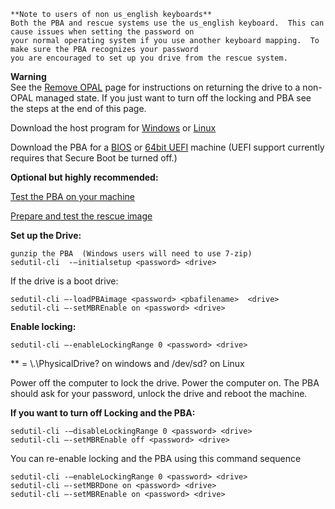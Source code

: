 ```
**Note to users of non us_english keyboards**
Both the PBA and rescue systems use the us_english keyboard.  This can cause issues when setting the password on
your normal operating system if you use another keyboard mapping.  To make sure the PBA recognizes your password 
you are encouraged to set up you drive from the rescue system.
```
**Warning**  
See the [Remove OPAL](https://github.com/Drive-Trust-Alliance/sedutil/wiki/Remove-OPAL) page for instructions on returning the drive to a non-OPAL managed state.  If you just want to turn off the locking and PBA see the steps at the end of this page.

 

Download the host program for [Windows](https://github.com/Drive-Trust-Alliance/exec/blob/master/sedutil_WIN.zip?raw=true) or [Linux](https://github.com/Drive-Trust-Alliance/exec/blob/master/sedutil_LINUX.tgz?raw=true)

Download the PBA for a [BIOS](https://github.com/Drive-Trust-Alliance/exec/blob/master/BIOS32.img.gz?raw=true) or [64bit UEFI](https://github.com/Drive-Trust-Alliance/exec/blob/master/UEFI64.img.gz?raw=true) machine (UEFI support currently requires that Secure Boot be turned off.)

 

**Optional but highly recommended:**

[Test the PBA on your machine](https://github.com/Drive-Trust-Alliance/sedutil/wiki/Test-the-PBA)

[Prepare and test the rescue image](https://github.com/Drive-Trust-Alliance/sedutil/wiki/Test-the-Rescue-system)

 

**Set up the Drive:**

    gunzip the PBA  (Windows users will need to use 7-zip)
    sedutil-cli  -–initialsetup <password> <drive>

If the drive is a boot drive:

    sedutil-cli –-loadPBAimage <password> <pbafilename>  <drive>
    sedutil-cli –-setMBREnable on <password> <drive>

**Enable locking:**

    sedutil-cli –-enableLockingRange 0 <password> <drive>

**<drive> = \\.\PhysicalDrive? on windows and /dev/sd? on Linux

Power off the computer to lock the drive.  Power the computer on. The PBA should ask for your password, unlock the drive and reboot the machine.

**If you want to turn off Locking and the PBA:**

    sedutil-cli -–disableLockingRange 0 <password> <drive>  
    sedutil-cli –-setMBREnable off <password> <drive>

  You can re-enable locking and the PBA using this command sequence  

    sedutil-cli -–enableLockingRange 0 <password> <drive>    
    sedutil-cli –-setMBRDone on <password> <drive>  
    sedutil-cli –-setMBREnable on <password> <drive>